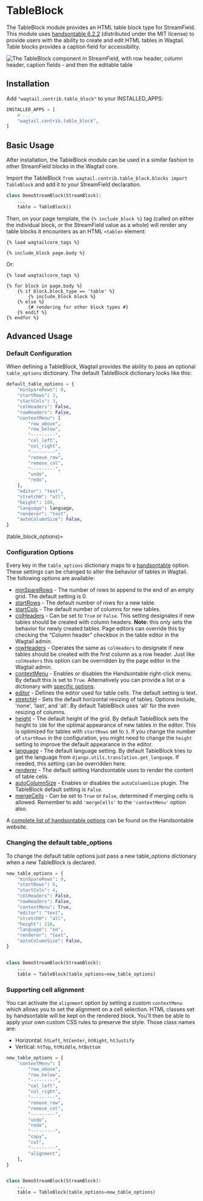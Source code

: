 # TableBlock

The TableBlock module provides an HTML table block type for StreamField. This module uses [handsontable 6.2.2](https://github.com/handsontable/handsontable/tree/6.2.2) (distributed under the MIT license) to provide users with the ability to create and edit HTML tables in Wagtail. Table blocks provides a caption field for accessibility.

![The TableBlock component in StreamField, with row header, column header, caption fields - and then the editable table](../../_static/images/screen40_table_block.png)

## Installation

Add `"wagtail.contrib.table_block"` to your INSTALLED_APPS:

```python
INSTALLED_APPS = [
    # ...
    "wagtail.contrib.table_block",
]
```

## Basic Usage

After installation, the TableBlock module can be used in a similar fashion to other StreamField blocks in the Wagtail core.

Import the TableBlock `from wagtail.contrib.table_block.blocks import TableBlock` and add it to your StreamField declaration.

```python
class DemoStreamBlock(StreamBlock):
    ...
    table = TableBlock()
```

Then, on your page template, the `{% include_block %}` tag (called on either the individual block, or the StreamField value as a whole) will render any table blocks it encounters as an HTML `<table>` element:

```html+django
{% load wagtailcore_tags %}

{% include_block page.body %}
```

Or:

```html+django
{% load wagtailcore_tags %}

{% for block in page.body %}
    {% if block.block_type == 'table' %}
        {% include_block block %}
    {% else %}
        {# rendering for other block types #}
    {% endif %}
{% endfor %}
```

## Advanced Usage

### Default Configuration

When defining a TableBlock, Wagtail provides the ability to pass an optional `table_options` dictionary. The default TableBlock dictionary looks like this:

```python
default_table_options = {
    "minSpareRows": 0,
    "startRows": 3,
    "startCols": 3,
    "colHeaders": False,
    "rowHeaders": False,
    "contextMenu": [
        "row_above",
        "row_below",
        "---------",
        "col_left",
        "col_right",
        "---------",
        "remove_row",
        "remove_col",
        "---------",
        "undo",
        "redo",
    ],
    "editor": "text",
    "stretchH": "all",
    "height": 108,
    "language": language,
    "renderer": "text",
    "autoColumnSize": False,
}
```

(table_block_options)=

### Configuration Options

Every key in the `table_options` dictionary maps to a [handsontable](https://handsontable.com/) option. These settings can be changed to alter the behavior of tables in Wagtail. The following options are available:

-   [minSpareRows](https://handsontable.com/docs/6.2.2/Options.html#minSpareRows) - The number of rows to append to the end of an empty grid. The default setting is 0.
-   [startRows](https://handsontable.com/docs/6.2.2/Options.html#startRows) - The default number of rows for a new table.
-   [startCols](https://handsontable.com/docs/6.2.2/Options.html#startCols) - The default number of columns for new tables.
-   [colHeaders](https://handsontable.com/docs/6.2.2/Options.html#colHeaders) - Can be set to `True` or `False`. This setting designates if new tables should be created with column headers. **Note:** this only sets the behavior for newly created tables. Page editors can override this by checking the “Column header” checkbox in the table editor in the Wagtail admin.
-   [rowHeaders](https://handsontable.com/docs/6.2.2/Options.html#rowHeaders) - Operates the same as `colHeaders` to designate if new tables should be created with the first column as a row header. Just like `colHeaders` this option can be overridden by the page editor in the Wagtail admin.
-   [contextMenu](https://handsontable.com/docs/6.2.2/Options.html#contextMenu) - Enables or disables the Handsontable right-click menu. By default this is set to `True`. Alternatively you can provide a list or a dictionary with [specific options](https://handsontable.com/docs/6.2.2/demo-context-menu.html#page-specific).
-   [editor](https://handsontable.com/docs/6.2.2/Options.html#editor) - Defines the editor used for table cells. The default setting is text.
-   [stretchH](https://handsontable.com/docs/6.2.2/Options.html#stretchH) - Sets the default horizontal resizing of tables. Options include, 'none', 'last', and 'all'. By default TableBlock uses 'all' for the even resizing of columns.
-   [height](https://handsontable.com/docs/6.2.2/Options.html#height) - The default height of the grid. By default TableBlock sets the height to `108` for the optimal appearance of new tables in the editor. This is optimized for tables with `startRows` set to `3`. If you change the number of `startRows` in the configuration, you might need to change the `height` setting to improve the default appearance in the editor.
-   [language](https://handsontable.com/docs/6.2.2/Options.html#language) - The default language setting. By default TableBlock tries to get the language from `django.utils.translation.get_language`. If needed, this setting can be overridden here.
-   [renderer](https://handsontable.com/docs/6.2.2/Options.html#renderer) - The default setting Handsontable uses to render the content of table cells.
-   [autoColumnSize](https://handsontable.com/docs/6.2.2/Options.html#autoColumnSize) - Enables or disables the `autoColumnSize` plugin. The TableBlock default setting is `False`.
-   [mergeCells](https://handsontable.com/docs/6.2.0/Options.html#mergeCells) - Can be set to `True` or `False`, determined if merging cells is allowed. Remember to add `'mergeCells'` to the `'contextMenu'` option also.

A [complete list of handsontable options](https://handsontable.com/docs/6.2.2/Options.html) can be found on the Handsontable website.

### Changing the default table_options

To change the default table options just pass a new table_options dictionary when a new TableBlock is declared.

```python
new_table_options = {
    "minSpareRows": 0,
    "startRows": 6,
    "startCols": 4,
    "colHeaders": False,
    "rowHeaders": False,
    "contextMenu": True,
    "editor": "text",
    "stretchH": "all",
    "height": 216,
    "language": "en",
    "renderer": "text",
    "autoColumnSize": False,
}


class DemoStreamBlock(StreamBlock):
    ...
    table = TableBlock(table_options=new_table_options)
```

### Supporting cell alignment

You can activate the `alignment` option by setting a custom `contextMenu` which allows you to set the alignment on a cell selection.
HTML classes set by handsontable will be kept on the rendered block. You'll then be able to apply your own custom CSS rules to preserve the style. Those class names are:

-   Horizontal: `htLeft`, `htCenter`, `htRight`, `htJustify`
-   Vertical: `htTop`, `htMiddle`, `htBottom`

```python
new_table_options = {
    "contextMenu": [
        "row_above",
        "row_below",
        "---------",
        "col_left",
        "col_right",
        "---------",
        "remove_row",
        "remove_col",
        "---------",
        "undo",
        "redo",
        "---------",
        "copy",
        "cut",
        "---------",
        "alignment",
    ],
}


class DemoStreamBlock(StreamBlock):
    ...
    table = TableBlock(table_options=new_table_options)
```
